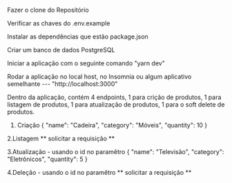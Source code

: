 Fazer o clone do Repositório

Verificar as chaves do .env.example

Instalar as dependências que estão package.json

Criar um banco de dados PostgreSQL 

Iniciar a aplicação com o seguinte comando "yarn dev"

Rodar a aplicação no local host, no Insomnia ou algum aplicativo semelhante --- "http://localhost:3000"

Dentro da aplicação, contém 4 endpoints, 1 para crição de produtos, 1 para listagem de produtos, 1 para atualização de produtos, 1 para o soft delete de produtos.

1. Criação
{
	"name": "Cadeira",
	"category": "Móveis",
	"quantity": 10
}


2.Listagem
   ** solicitar a requisição **
  
 
3.Atualização - usando o id no paramêtro
{
	"name": "Televisão",
  "category": "Eletrônicos",
  "quantity": 5
}


4.Deleção - usando o id no paramêtro
  ** solicitar a requisição **

